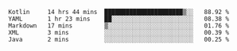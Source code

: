<!--START_SECTION:waka-->
```text
Kotlin     14 hrs 44 mins  ██████████████████████▒░░   88.92 % 
YAML       1 hr 23 mins    ██░░░░░░░░░░░░░░░░░░░░░░░   08.38 % 
Markdown   17 mins         ▒░░░░░░░░░░░░░░░░░░░░░░░░   01.76 % 
XML        3 mins          ░░░░░░░░░░░░░░░░░░░░░░░░░   00.39 % 
Java       2 mins          ░░░░░░░░░░░░░░░░░░░░░░░░░   00.25 % 
```
<!--END_SECTION:waka-->
